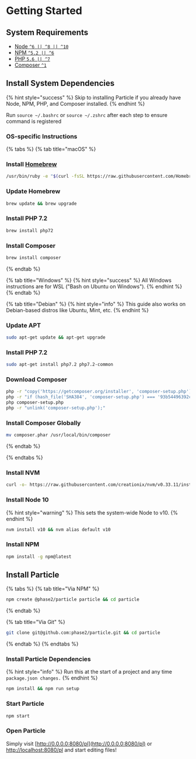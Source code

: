 # Getting Started

## System Requirements

- [Node `^6 || ^8 || ^10`](https://nodejs.org/)
- [NPM `^5.2 || ^6`](https://www.npmjs.com/)
- [PHP `5.6 || ^7`](https://php.net/)
- [Composer `^1`](https://getcomposer.org/)

## Install System Dependencies

{% hint style="success" %}
Skip to installing Particle if you already have Node, NPM, PHP, and Composer installed.
{% endhint %}

Run `source ~/.bashrc` or `source ~/.zshrc` after each step to ensure command is registered

### OS-specific Instructions

{% tabs %}
{% tab title="macOS" %}
### Install [Homebrew](https://brew.sh/)​

```bash
/usr/bin/ruby -e "$(curl -fsSL https://raw.githubusercontent.com/Homebrew/install/master/install)"
```

### Update Homebrew

```bash
brew update && brew upgrade
```

### Install PHP 7.2 <a id="install-php-7-2"></a>

```bash
brew install php72
```

### Install Composer

```bash
brew install composer
```
{% endtab %}

{% tab title="Windows" %}
{% hint style="success" %}
All Windows instructions are for WSL \("Bash on Ubuntu on Windows"\).
{% endhint %}
{% endtab %}

{% tab title="Debian" %}
{% hint style="info" %}
This guide also works on Debian-based distros like Ubuntu, Mint, etc.
{% endhint %}

### Update APT

```bash
sudo apt-get update && apt-get upgrade
```

### Install PHP 7.2

```bash
sudo apt-get install php7.2 php7.2-common
```

### Download Composer

```bash
php -r "copy('https://getcomposer.org/installer', 'composer-setup.php');"
php -r "if (hash_file('SHA384', 'composer-setup.php') === '93b54496392c062774670ac18b134c3b3a95e5a5e5c8f1a9f115f203b75bf9a129d5daa8ba6a13e2cc8a1da0806388a8') { echo 'Installer verified'; } else { echo 'Installer corrupt'; unlink('composer-setup.php'); } echo PHP_EOL;"
php composer-setup.php
php -r "unlink('composer-setup.php');"
```

### Install Composer Globally

```bash
mv composer.phar /usr/local/bin/composer
```

{% endtab %}

{% endtabs %}

### Install NVM

```bash
curl -o- https://raw.githubusercontent.com/creationix/nvm/v0.33.11/install.sh | bash
```

### Install Node 10

{% hint style="warning" %}
This sets the system-wide Node to v10.
{% endhint %}

```bash
nvm install v10 && nvm alias default v10
```

### Install NPM

```bash
npm install -g npm@latest
```

## Install Particle

{% tabs %}
{% tab title="Via NPM" %}
```bash
npm create @phase2/particle particle && cd particle
```
{% endtab %}

{% tab title="Via Git" %}
```bash
git clone git@github.com:phase2/particle.git && cd particle
```
{% endtab %}
{% endtabs %}

### Install Particle Dependencies

{% hint style="info" %}
Run this at the start of a project and any time `package.json changes.`
{% endhint %}

```bash
npm install && npm run setup
```

### Start Particle

```bash
npm start
```

### Open Particle

Simply visit [http://0.0.0.0:8080/pl](http://0.0.0.0:8080/pl) or [http://localhost:8080/pl](http://localhost:8080/pl) and start editing files!

